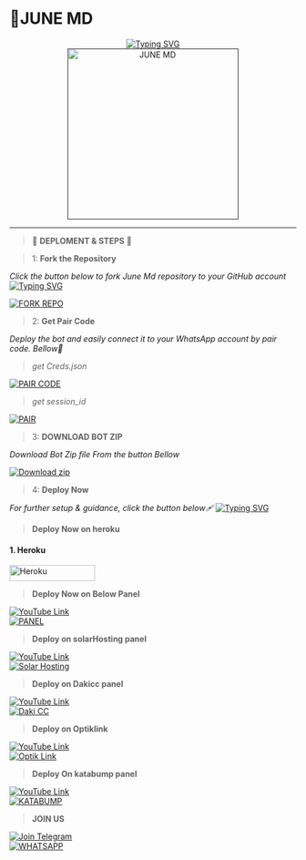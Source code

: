 # 🌌JUNE MD

<div align="center"> 
  <a href="https://git.io/typing-svg"> 
    <img src="https://readme-typing-svg.demolab.com?font=Rockwell&size=50&pause=1000&color=33ff00&center=true&width=910&height=100&lines=JUNE-MD;Multi+Device+Whatsapp+Bot;Made+By+Supreme" alt="Typing SVG" />
  </a> 
</div> 

<div align="center"> 
  <a href=""> 
    <img src="https://files.catbox.moe/7ibt7j.jpg" alt="JUNE MD" height="300"> 
  </a> 
</div>

---

>  🌌 **DEPLOMENT & STEPS** 🌌

> 1:  **Fork the Repository**

_Click the button below to fork  June Md repository to your GitHub account_
[![Typing SVG](https://readme-typing-svg.demolab.com/?lines=Tap+fork+button+Bellow+To+Fork;June+MD+REPO+On+Github)](https://git.io/typing-svg)
<div align="left">
  <a href="https://github.com/vinpink2/June-md/fork">
    <img src="https://img.shields.io/badge/Fork%20Bot%20Repo-100000?style=for-the-badge&logo=scan&logoColor=white&labelColor=darkblue&color=darkblue" alt="FORK REPO"/>
  </a>
</div>

> 2:  **Get Pair Code**

_Deploy the bot and easily connect it to your WhatsApp account by pair code. Bellow🥈_

> *get Creds.json*
<div align="left">
  <a href="https://sessions-june2.onrender.com" target="_blank">
    <img src="https://img.shields.io/badge/Pair%20Code%20Server1-100000?style=for-the-badge&logo=scan&logoColor=white&labelColor=darkblue&color=darkgreen" alt="PAIR CODE"/>
  </a>
</div>

> *get session_id*
<div align="left">
  <a href="https://session-june-48eaa29bae6d.herokuapp.com/" target="_blank">
    <img src="https://img.shields.io/badge/Pair%20Code%20Server2-100000?style=for-the-badge&logo=scan&logoColor=white&labelColor=darkblue&color=darkorange" alt="PAIR"/>
  </a>
</div>

> 3: **DOWNLOAD BOT ZIP**

_Download Bot Zip file From the button Bellow_
<p align="left">
    <a href="https://codeload.github.com/vinpink2/JUNE-MD/zip/refs/heads/main" target="_blank">
        <img alt="Download zip" src="https://img.shields.io/badge/Download Zip-100000?style=for-the-badge&logo=scan&logoColor=white&labelColor=darkorange&color=purple"/>
    </a>
</p>


> 4:  **Deploy Now**

_For further setup & guidance, click the button below🩹_
[![Typing SVG](https://readme-typing-svg.demolab.com/?lines=Watch+The+Deployment+Tutorials;Bellow+For+FreePanel+Deployments)](https://git.io/typing-svg)

> **Deploy Now on heroku**
<h4 align="left">1. Heroku</h4>
<p style="text-align: center; font-size: 1.2em;">


<p align="left">
<a href='https://dashboard.heroku.com/new?template=https://github.com/Vinpink2/JUNE-MD/tree/main' target="_blank"><img alt='Heroku' src='https://img.shields.io/badge/-heroku ‎ deploy-FF004D?style=for-the-badge&logo=heroku&logoColor=white'/< width=150 height=28/p></a>


> **Deploy Now on Below Panel**
<div align="left">
  <a href="https://youtu.be/aZMUw_YkcwI?si=xxHilfRhsPUM3-fW">
    <img src="https://img.shields.io/badge/TUTORIAL-dc3545?style=for-the-badge&logo=youtube" alt="YouTube Link"/>
  </a><br>
  <a href="https://bot-hosting.net/?aff=1068419752923508776">
    <img src="https://img.shields.io/badge/Bothosting Panel-28a745?style=for-the-badge" alt="PANEL"/>
  </a><br>
  
> **Deploy on solarHosting panel**

<div align="left">
  <a href="ytlink">
    <img src="https://img.shields.io/badge/TUTORIAL-dc3545?style=for-the-badge&logo=youtube" alt="YouTube Link"/>
<br>
<a href="https://account.solarhosting.cc/" target="_blank">
  <img src="https://img.shields.io/badge/Solar_Hosting-FF6B6B?style=for-the-badge&logo=server&logoColor=white" alt="Solar Hosting"/>
</a>

> **Deploy on Dakicc panel**
<div align="left">
  <a href="ytlink">
    <img src="https://img.shields.io/badge/TUTORIAL-dc3545?style=for-the-badge&logo=youtube" alt="YouTube Link"/>
<br>

<a href="https://daki.cc" target="_blank">
  <img src="https://img.shields.io/badge/Daki_CC PANEL-34495E?style=for-the-badge&logo=server&logoColor=darkorange" alt="Daki CC"/>
</a>

> **Deploy on Optiklink**

<div align="left">
  <a href="https://youtu.be/Rx_nZjn6hMk?si=Cqac31L5If5Pe52Z">
    <img src="https://img.shields.io/badge/TUTORIAL-dc3545?style=for-the-badge&logo=youtube" alt="YouTube Link"/>
<br>
<a href="https://optiklink.com/" target="_blank">
  <img src="https://img.shields.io/badge/Optik_Link_panel-2ECC71?style=for-the-badge&logo=server&logoColor=darkorange" alt="Optik Link"/>
</a>
</div>

>  **Deploy On katabump panel**

<div align="left">
  <a href ="https://youtu.be/1EkXurm-_BM?si=iNbOm1hv2_r8FHNE">
    <img src ="https://img.shields.io/badge/TUTORIAL-dc3545?style=for-the-badge&logo=youtube" alt ="YouTube Link"/>
<a href="https://dashboard.katabump.com/auth/login#adc462" target="_blank"><br>
  <img src="https://img.shields.io/badge/Katabump panel-D6B7D6?style=for-the-badge&logo=server&logoColor=lightblue" alt="KATABUMP"/>
</a>
</div>

>  **JOIN US**
<div align="left">
  <a href="https://t.me/cypherx_support">
    <img src="https://img.shields.io/badge/Join%20Telegram-0078E7?style=for-the-badge&logo=telegram&logoColor=darkblue" alt="Join Telegram"/>
  </a>
<br>
  <a href="https://chat.whatsapp.com/LYMEdDXJNkPDQ5tdTVyh5I?mode=ac_t">
    <img src="https://img.shields.io/badge/Join%20WhatsApp-25D366?style=for-the-badge&logo=whatsapp&logoColor=darkgreen" alt="WHATSAPP"/>
  </a>
</div>



